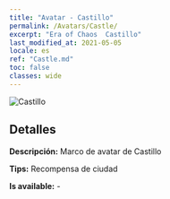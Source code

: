 ```yaml
---
title: "Avatar - Castillo"
permalink: /Avatars/Castle/
excerpt: "Era of Chaos  Castillo"
last_modified_at: 2021-05-05
locale: es
ref: "Castle.md"
toc: false
classes: wide
---
```

 ![Castillo](/images/a/avatarFrame_11.png)

## Detalles

 **Descripción:** Marco de avatar de Castillo 

 **Tips:** Recompensa de ciudad 

 **Is available:**  - 

